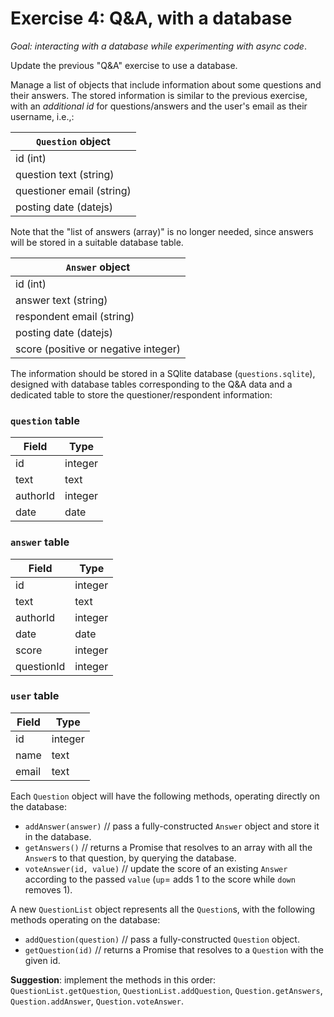 # Exercise 4: Q&A, with a database

_Goal: interacting with a database while experimenting with async code_.

Update the previous "Q&A" exercise to use a database.

Manage a list of objects that include information about some questions and their answers. The stored information is similar to the previous exercise, with an _additional id_ for questions/answers and the user's email as their username, i.e.,:

| `Question` object |
|----------|
| id (int) |
| question text (string) |
| questioner email (string) |
| posting date (datejs) |

Note that the "list of answers (array)" is no longer needed, since answers will be stored in a suitable database table.

| `Answer` object |
|--------|
| id (int) |
| answer text (string) |
| respondent email (string) |
| posting date (datejs) |
| score (positive or negative integer) |


The information should be stored in a SQlite database (`questions.sqlite`), designed with database tables corresponding to the Q&A data and a dedicated table to store the questioner/respondent information:

### `question` table

| Field | Type |
|-------|------|
| id    | integer |
| text | text |
| authorId | integer |
| date | date |

### `answer` table

| Field | Type |
|-------|------|
| id    | integer |
| text | text |
| authorId | integer |
| date | date |
| score | integer |
| questionId | integer |

### `user` table

| Field | Type |
|-------|------|
| id    | integer |
| name | text |
| email | text |


Each `Question` object will have the following methods, operating directly on the database:

* `addAnswer(answer)` // pass a fully-constructed `Answer` object and store it in the database.
* `getAnswers()` // returns a Promise that resolves to an array with all the `Answer`s to that question, by querying the database.
* `voteAnswer(id, value)` // update the score of an existing `Answer` according to the passed `value` (`up`= adds 1 to the score while `down` removes 1).

A new `QuestionList` object represents all the `Question`s, with the following methods operating on the database:

* `addQuestion(question)` // pass a fully-constructed `Question` object.
* `getQuestion(id)` // returns a Promise that resolves to a `Question` with the given id.

__Suggestion__: implement the methods in this order: `QuestionList.getQuestion`, `QuestionList.addQuestion`, `Question.getAnswers`, `Question.addAnswer`, `Question.voteAnswer`.
